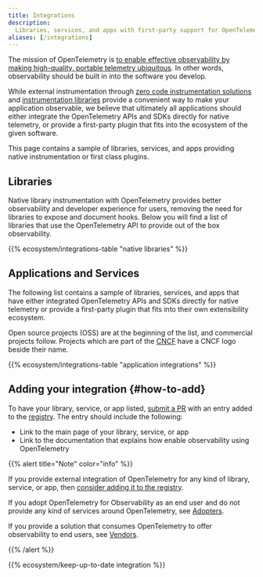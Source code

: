 ```yaml
---
title: Integrations
description:
  Libraries, services, and apps with first-party support for OpenTelemetry.
aliases: [/integrations]
---
```


The mission of OpenTelemetry is
[to enable effective observability by making high-quality, portable telemetry ubiquitous](/community/mission/).
In other words, observability should be built in into the software you develop.

While external instrumentation through
[zero code instrumentation solutions](/docs/concepts/instrumentation/zero-code)
and
[instrumentation libraries](/docs/specs/otel/overview/#instrumentation-libraries)
provide a convenient way to make your application observable, we believe that
ultimately all applications should either integrate the OpenTelemetry APIs and
SDKs directly for native telemetry, or provide a first-party plugin that fits
into the ecosystem of the given software.

This page contains a sample of libraries, services, and apps providing native
instrumentation or first class plugins.

## Libraries

Native library instrumentation with OpenTelemetry provides better observability
and developer experience for users, removing the need for libraries to expose
and document hooks. Below you will find a list of libraries that use the
OpenTelemetry API to provide out of the box observability.

{{% ecosystem/integrations-table "native libraries" %}}

## Applications and Services

The following list contains a sample of libraries, services, and apps that have
either integrated OpenTelemetry APIs and SDKs directly for native telemetry or
provide a first-party plugin that fits into their own extensibility ecosystem.

Open source projects (OSS) are at the beginning of the list, and commercial
projects follow. Projects which are part of the [CNCF](https://www.cncf.io/)
have a CNCF logo beside their name.

{{% ecosystem/integrations-table "application integrations" %}}

## Adding your integration {#how-to-add}

To have your library, service, or app listed, [submit a PR] with an entry added
to the [registry](/ecosystem/registry/adding). The entry should include the
following:

- Link to the main page of your library, service, or app
- Link to the documentation that explains how enable observability using
  OpenTelemetry

{{% alert title="Note" color="info" %}}

If you provide external integration of OpenTelemetry for any kind of library,
service, or app, then
[consider adding it to the registry](/ecosystem/registry/adding).

If you adopt OpenTelemetry for Observability as an end user and do not provide
any kind of services around OpenTelemetry, see [Adopters](/ecosystem/adopters).

If you provide a solution that consumes OpenTelemetry to offer observability to
end users, see [Vendors](/ecosystem/vendors).

{{% /alert %}}

[submit a PR]: /docs/contributing/pull-requests/

{{% ecosystem/keep-up-to-date integration %}}
